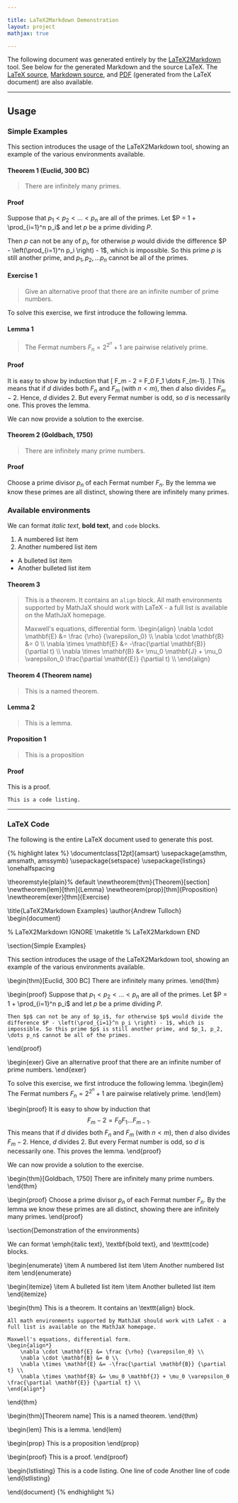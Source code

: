 ```yaml
---

title: LaTeX2Markdown Demonstration
layout: project
mathjax: true

---
```


The following document was generated entirely by the [LaTeX2Markdown][lt2md] tool.  See below for the generated Markdown and the source LaTeX.  The [LaTeX source][ex-tex], [Markdown source][ex-md], and [PDF][ex-pdf] (generated from the LaTeX document) are also available. 

[lt2md]: https://github.com/ajtulloch/LaTeX2Markdown
[ex-md]: files/converted_latex_sample.md
[ex-tex]: files/latex_sample.tex
[ex-pdf]: files/latex_sample.pdf

<hr>

##  Usage


###  Simple Examples


This section introduces the usage of the LaTeX2Markdown tool, showing an example of the various environments available.  

#### Theorem 1 (Euclid, 300 BC)

> There are infinitely many primes.


#### Proof

Suppose that $p_1 < p_2 < \dots < p_n$ are all of the primes. Let $P = 1 + \prod_{i=1}^n p_i$ and let $p$ be a prime dividing $P$.

Then $p$ can not be any of $p_i$, for otherwise $p$ would divide the difference $P - \left(\prod_{i=1}^n p_i \right) - 1$, which is impossible. So this prime $p$ is still another prime, and $p_1, p_2, \dots p_n$ cannot be all of the primes.


#### Exercise 1

> Give an alternative proof that there are an infinite number of prime numbers.


To solve this exercise, we first introduce the following lemma.
#### Lemma 1

> The Fermat numbers $F_n = 2^{2^{n}} + 1$ are pairwise relatively prime.


#### Proof

It is easy to show by induction that
\[ F_m - 2 = F_0 F_1 \dots F_{m-1}. \]
This means that if $d$ divides both $F_n$ and $F_m$ (with $n < m$), then $d$ also divides $F_m - 2$.  Hence, $d$ divides 2.  But every Fermat number is odd, so $d$ is necessarily one.  This proves the lemma.


We can now provide a solution to the exercise.

#### Theorem 2 (Goldbach, 1750)

> There are infinitely many prime numbers.


#### Proof

Choose a prime divisor $p_n$ of each Fermat number $F_n$.  By the lemma we know these primes are all distinct, showing there are infinitely many primes.


###  Available environments


We can format *italic text*, **bold text**, and `code` blocks.



1.  A numbered list item
1.  Another numbered list item




*  A bulleted list item
*  Another bulleted list item


#### Theorem 3

> This is a theorem.  It contains an `align` block.  All math environments supported by MathJaX should work with LaTeX - a full list is available on the MathJaX homepage.
> 
> Maxwell's equations, differential form.
> \begin{align}
> \nabla \cdot \mathbf{E} &= \frac {\rho} {\varepsilon_0} \\\\
> \nabla \cdot \mathbf{B} &= 0 \\\\
> \nabla \times \mathbf{E} &= -\frac{\partial \mathbf{B}} {\partial t} \\\\
> \nabla \times \mathbf{B} &= \mu_0 \mathbf{J} + \mu_0 \varepsilon_0 \frac{\partial \mathbf{E}} {\partial t} \\\\
> \end{align}


#### Theorem 4 (Theorem name)

> This is a named theorem.


#### Lemma 2

> This is a lemma.


#### Proposition 1

> This is a proposition


#### Proof

This is a proof.




    This is a code listing.
<hr>

### LaTeX Code

The following is the entire LaTeX document used to generate this post.

{% highlight latex %}
\documentclass[12pt]{amsart}
\usepackage{amsthm, amsmath, amssymb}
\usepackage{setspace}
\usepackage{listings}
\onehalfspacing                 

\theoremstyle{plain}% default 
\newtheorem{thm}{Theorem}[section] 
\newtheorem{lem}[thm]{Lemma} 
\newtheorem{prop}[thm]{Proposition} 
\newtheorem{exer}[thm]{Exercise} 

\title{LaTeX2Markdown Examples}
\author{Andrew Tulloch}
\begin{document}

% LaTeX2Markdown IGNORE
\maketitle
% LaTeX2Markdown END

\section{Simple Examples}

This section introduces the usage of the LaTeX2Markdown tool, showing an example of the various environments available.  

\begin{thm}[Euclid, 300 BC]
    There are infinitely many primes.
\end{thm}

\begin{proof}
    Suppose that $p_1 < p_2 < \dots < p_n$ are all of the primes. Let $P = 1 + \prod_{i=1}^n p_i$ and let $p$ be a prime dividing $P$.
    
    Then $p$ can not be any of $p_i$, for otherwise $p$ would divide the difference $P - \left(\prod_{i=1}^n p_i \right) - 1$, which is impossible. So this prime $p$ is still another prime, and $p_1, p_2, \dots p_n$ cannot be all of the primes.
\end{proof}

\begin{exer}
    Give an alternative proof that there are an infinite number of prime numbers.
\end{exer}

To solve this exercise, we first introduce the following lemma.
\begin{lem}
    The Fermat numbers $F_n = 2^{2^{n}} + 1$ are pairwise relatively prime.
\end{lem}

\begin{proof}
    It is easy to show by induction that 
    $$ F_m - 2 = F_0 F_1 \dots F_{m-1}. $$
    This means that if $d$ divides both $F_n$ and $F_m$ (with $n < m$), then $d$ also divides $F_m - 2$.  Hence, $d$ divides 2.  But every Fermat number is odd, so $d$ is necessarily one.  This proves the lemma.
\end{proof}

We can now provide a solution to the exercise.

\begin{thm}[Goldbach, 1750]
    There are infinitely many prime numbers.
\end{thm}

\begin{proof}
    Choose a prime divisor $p_n$ of each Fermat number $F_n$.  By the lemma we know these primes are all distinct, showing there are infinitely many primes.
\end{proof}

\section{Demonstration of the environments}

We can format \emph{italic text}, \textbf{bold text}, and \texttt{code} blocks.

\begin{enumerate}
    \item A numbered list item
    \item Another numbered list item
\end{enumerate}

\begin{itemize}
    \item A bulleted list item
    \item Another bulleted list item
\end{itemize}

\begin{thm}
    This is a theorem.  It contains an \texttt{align} block.  
    
    All math environments supported by MathJaX should work with LaTeX - a full list is available on the MathJaX homepage.
    
    Maxwell's equations, differential form.
    \begin{align*}
        \nabla \cdot \mathbf{E} &= \frac {\rho} {\varepsilon_0} \\
        \nabla \cdot \mathbf{B} &= 0 \\
        \nabla \times \mathbf{E} &= -\frac{\partial \mathbf{B}} {\partial t} \\
        \nabla \times \mathbf{B} &= \mu_0 \mathbf{J} + \mu_0 \varepsilon_0 \frac{\partial \mathbf{E}} {\partial t} \\
    \end{align*}
\end{thm}

\begin{thm}[Theorem name]
    This is a named theorem.
\end{thm}

\begin{lem}
    This is a lemma.
\end{lem}

\begin{prop}
    This is a proposition
\end{prop}

\begin{proof}
    This is a proof.
\end{proof}

\begin{lstlisting}
This is a code listing.
One line of code
Another line of code
\end{lstlisting}

\end{document}
{% endhighlight %}




